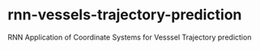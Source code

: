 # rnn-vessels-trajectory-prediction
RNN Application of Coordinate Systems for Vesssel Trajectory prediction
